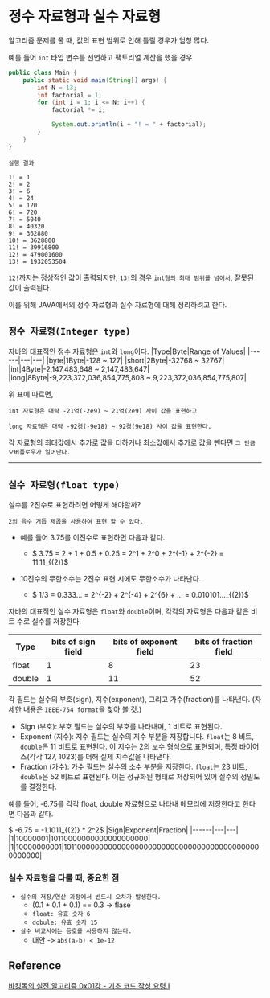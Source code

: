 # 정수 자료형과 실수 자료형
알고리즘 문제를 풀 때, 값의 표현 범위로 인해 틀릴 경우가 엄청 많다.

예를 들어 `int` 타입 변수를 선언하고 팩토리얼 계산을 했을 경우
```java
public class Main {
    public static void main(String[] args) {
        int N = 13;
        int factorial = 1;
        for (int i = 1; i <= N; i++) {
            factorial *= i;

            System.out.println(i + "! = " + factorial);
        }
    }
}
```  
`실행 결과`
```
1! = 1
2! = 2
3! = 6
4! = 24
5! = 120
6! = 720
7! = 5040
8! = 40320
9! = 362880
10! = 3628800
11! = 39916800
12! = 479001600
13! = 1932053504
```
`12!`까지는 정상적인 값이 출력되지만, `13!`의 경우 `int형의 최대 범위를 넘어서`, 잘못된 값이 출력된다.

이를 위해 JAVA에서의 정수 자료형과 실수 자료형에 대해 정리하려고 한다.
## `정수 자료형(Integer type)`

자바의 대표적인 정수 자료형은 `int`와 `long`이다.
|Type|Byte|Range of Values|
|------|---|---|
|byte|1Byte|-128 ~ 127|
|short|2Byte|-32768 ~ 32767|
|int|4Byte|-2,147,483,648 ~ 2,147,483,647|
|long|8Byte|-9,223,372,036,854,775,808 ~ 9,223,372,036,854,775,807|

위 표에 따르면, 

`int 자료형은 대략 -21억(-2e9) ~ 21억(2e9) 사이 값을 표현하고`

`long 자료형은 대략 -92경(-9e18) ~ 92경(9e18) 사이 값을 표현한다. `

각 자료형의 최대값에서 추가로 값을 더하거나 최소값에서 추가로 값을 뺀다면 `그 만큼 오버플로우가 일어난다.`

----

## `실수 자료형(float type)`

실수를 2진수로 표현하려면 어떻게 해야할까?

`2의 음수 거듭 제곱을 사용하여 표현 할 수 있다.`

- 예를 들어 3.75를 이진수로 표현하면 다음과 같다.

    - $ 3.75 = 2 + 1 + 0.5 + 0.25 = 2^1 + 2^0 + 2^{-1} + 2^{-2} = 11.11_{(2)}$

- 10진수의 무한소수는 2진수 표현 시에도 무한소수가 나타난다.

    - $ 1/3 = 0.333... = 2^{-2} + 2^{-4} + 2^{6} + ... = 0.010101..._{(2)}$

자바의 대표적인 실수 자료형은 `float`와 `double`이며, 각각의 자료형은 다음과 같은 비트 수로 실수를 저장한다.

|Type|bits of sign field|bits of exponent field|bits of fraction field| 
|------|---|---|---|
|float|1|8|23|
|double|1|11|52|

각 필드는 실수의 부호(sign), 지수(exponent), 그리고 가수(fraction)를 나타낸다. (자세한 내용은 `IEEE-754 format`을 찾아 볼 것.)

- Sign (부호): 부호 필드는 실수의 부호를 나타내며, 1 비트로 표현된다.
- Exponent (지수): 지수 필드는 실수의 지수 부분을 저장합니다. `float`는 8 비트, `double`은 11 비트로 표현된다. 이 지수는 2의 보수 형식으로 표현되며, 특정 바이어스(각각 127, 1023)를 더해 실제 지수값을 나타낸다.
- Fraction (가수): 가수 필드는 실수의 소수 부분을 저장한다. `float`는 23 비트, `double`은 52 비트로 표현된다. 이는 정규화된 형태로 저장되어 있어 실수의 정밀도를 결정한다.

예를 들어, -6.75를 각각 float, double 자료형으로 나타내 메모리에 저장한다고 한다면 다음과 같다.

$ -6.75 = -1.1011_{(2)} * 2^2$
|Sign|Exponent|Fraction|
|------|---|---|
|1|10000001|10110000000000000000000|
|1|10000000001|1011000000000000000000000000000000000000000000000000|

### 실수 자료형을 다룰 때, 중요한 점
- `실수의 저장/연산 과정에서 반드시 오차가 발생한다.`
    - (0.1 + 0.1 + 0.1) == 0.3 -> flase
    - `float: 유효 숫자 6`
    - `dobule: 유효 숫자 15`
- `실수 비교시에는 등호를 사용하지 않는다.`
    - 대안 -> `abs(a-b) < 1e-12`


## Reference
[바킹독의 실전 알고리즘 0x01강 - 기초 코드 작성 요령 I](https://blog.encrypted.gg/724)

